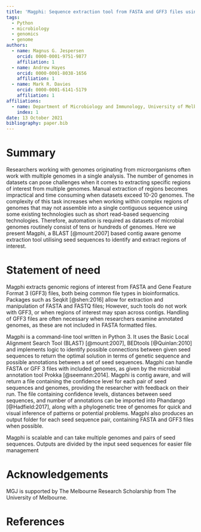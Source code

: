 ```yaml
---
title: 'Magphi: Sequence extraction tool from FASTA and GFF3 files using seed pairs'
tags:  
  - Python
  - microbiology
  - genomics
  - genome
authors:
  - name: Magnus G. Jespersen 
    orcid: 0000-0001-9751-9877
    affiliation: 1
  - name: Andrew Hayes
    orcid: 0000-0001-8038-1656
    affiliation: 1
  - name: Mark R. Davies
    orcid: 0000-0001-6141-5179
    affiliation: 1
affiliations:
  - name: Department of Microbiology and Immunology, University of Melbourne at the Peter Doherty Institute for Infection and Immunity, Melbourne, VIC, Australia
    index: 1
date: 13 October 2021  
bibliography: paper.bib
---
```


# Summary
Researchers working with genomes originating from microorganisms often work with multiple genomes in a single analysis. The number of genomes in datasets can pose challenges when it comes to extracting specific regions of interest from multiple genomes. Manual extraction of regions becomes impractical and time consuming when datasets exceed 10-20 genomes. The complexity of this task increases when working within complex regions of genomes that may not assemble into a single contiguous sequence using some existing technologies such as short read-based sequencing technologies. Therefore, automation is required as datasets of microbial genomes routinely consist of tens or hundreds of genomes. Here we present Magphi, a BLAST [@mount:2007] based  contig aware genome extraction tool utilising seed sequences to identify and extract regions of interest.

# Statement of need
Magphi extracts genomic regions of interest from FASTA and Gene Feature Format 3 (GFF3) files, both being common file types in bioinformatics. Packages such as Seqkit [@shen:2016] allow for extraction and manipulation of FASTA and FASTQ files; However, such tools do not work with GFF3, or when regions of interest may span across contigs. Handling of GFF3 files are often necessary when researchers examine annotated genomes, as these are not included in FASTA formatted files.  

Magphi is a command-line tool written in Python 3. It uses the Basic Local Alignment Search Tool (BLAST) [@mount:2007], BEDtools [@Quinlan:2010] and implements logic to identify possible connections between given seed sequences to return the optimal solution in terms of genetic sequence and possible annotations between a set of seed sequences. Magphi can handle FASTA or GFF 3 files with included genomes, as given by the microbial annotation tool Prokka [@seemann:2014]. Magphi is contig aware, and will return a file containing the confidence level for each pair of seed sequences and genomes, providing the researcher with feedback on their run. The file containing confidence levels, distances between seed sequences, and number of annotations can be imported into Phandango [@Hadfield:2017], along with a phylogenetic tree of genomes for quick and visual inference of patterns or potential problems. Magphi also produces an output folder for each seed sequence pair, containing FASTA and GFF3 files when possible.   

Magphi is scalable and can take multiple genomes and pairs of seed sequences. Outputs are divided by the input seed sequences for easier file management

# Acknowledgements
MGJ is supported by The Melbourne Research Scholarship from The University of Melbourne.

# References